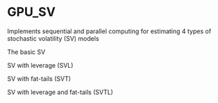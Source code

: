 # GPU_SV

Implements sequential and parallel computing for estimating 4 types
of stochastic volatility (SV) models

The basic SV

SV with leverage (SVL)

SV with fat-tails (SVT)

SV with leverage and fat-tails (SVTL)

